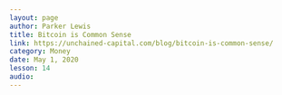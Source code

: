```yaml
---
layout: page
author: Parker Lewis
title: Bitcoin is Common Sense
link: https://unchained-capital.com/blog/bitcoin-is-common-sense/
category: Money
date: May 1, 2020
lesson: 14
audio: 
---
```

